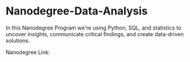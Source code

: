 # Nanodegree-Data-Analysis
In this Nanodegree Program we're using Python, SQL, and statistics to uncover insights, communicate critical findings, and create data-driven solutions.

<p2>Nanodegree Link:<p2>

